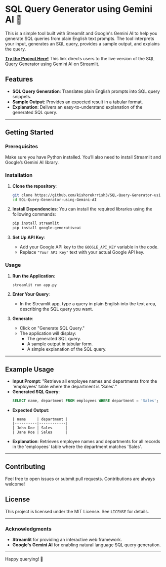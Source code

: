# SQL Query Generator using Gemini AI :robot:

This is a simple tool built with Streamlit and Google's Gemini AI to help you generate SQL queries from plain English text prompts. The tool interprets your input, generates an SQL query, provides a sample output, and explains the query.


**[Try the Project Here!](https://genai-sql-query-generator.streamlit.app/)**
This link directs users to the live version of the SQL Query Generator using Gemini AI on Streamlit.

## Features

- **SQL Query Generation**: Translates plain English prompts into SQL query snippets.
- **Sample Output**: Provides an expected result in a tabular format.
- **Explanation**: Delivers an easy-to-understand explanation of the generated SQL query.

---

## Getting Started

### Prerequisites

Make sure you have Python installed. You’ll also need to install Streamlit and Google’s Gemini AI library.

### Installation

1. **Clone the repository**:
    ```bash
    git clone https://github.com/kishorekrrish3/SQL-Query-Generator-using-Gemini-AI.git
    cd SQL-Query-Generator-using-Gemini-AI
    ```

2. **Install Dependencies**:
   You can install the required libraries using the following commands:
   ```bash
   pip install streamlit
   pip install google-generativeai
   ```

3. **Set Up API Key**:
   - Add your Google API key to the `GOOGLE_API_KEY` variable in the code.
   - Replace `"Your API Key"` text with your actual Google API key.

### Usage

1. **Run the Application**:
    ```bash
    streamlit run app.py
    ```

2. **Enter Your Query**:
   - In the Streamlit app, type a query in plain English into the text area, describing the SQL query you want.
   
3. **Generate**:
   - Click on "Generate SQL Query."
   - The application will display:
     - The generated SQL query.
     - A sample output in tabular form.
     - A simple explanation of the SQL query.

---

## Example Usage

- **Input Prompt**: "Retrieve all employee names and departments from the 'employees' table where the department is 'Sales'."
- **Generated SQL Query**:
    ```sql
    SELECT name, department FROM employees WHERE department = 'Sales';
    ```
- **Expected Output**:
    ```
    | name     | department |
    |----------|------------|
    | John Doe | Sales      |
    | Jane Roe | Sales      |
    ```
- **Explanation**:
    Retrieves employee names and departments for all records in the 'employees' table where the department matches 'Sales'.

---

## Contributing

Feel free to open issues or submit pull requests. Contributions are always welcome!

## License

This project is licensed under the MIT License. See `LICENSE` for details.

---

### Acknowledgments

- **Streamlit** for providing an interactive web framework.
- **Google's Gemini AI** for enabling natural language SQL query generation.

---

Happy querying! :robot:
